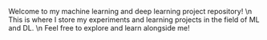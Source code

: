 Welcome to my machine learning and deep learning project repository! \n
This is where I store my experiments and learning projects in the field of ML and DL. \n
Feel free to explore and learn alongside me!
